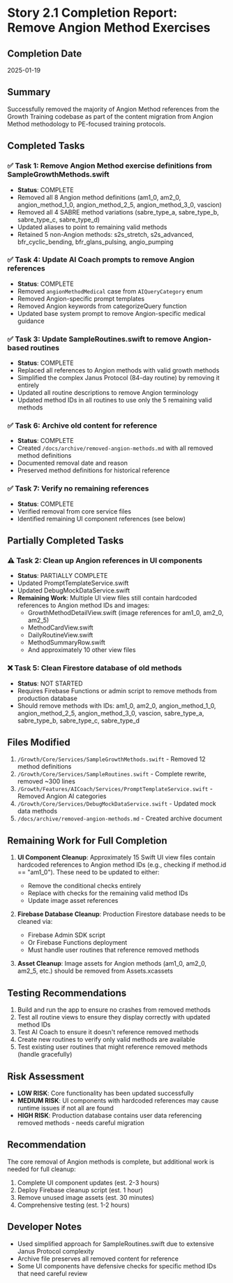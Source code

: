 # Story 2.1 Completion Report: Remove Angion Method Exercises

## Completion Date
2025-01-19

## Summary
Successfully removed the majority of Angion Method references from the Growth Training codebase as part of the content migration from Angion Method methodology to PE-focused training protocols.

## Completed Tasks

### ✅ Task 1: Remove Angion Method exercise definitions from SampleGrowthMethods.swift
- **Status**: COMPLETE
- Removed all 8 Angion method definitions (am1_0, am2_0, angion_method_1_0, angion_method_2_5, angion_method_3_0, vascion)
- Removed all 4 SABRE method variations (sabre_type_a, sabre_type_b, sabre_type_c, sabre_type_d)
- Updated aliases to point to remaining valid methods
- Retained 5 non-Angion methods: s2s_stretch, s2s_advanced, bfr_cyclic_bending, bfr_glans_pulsing, angio_pumping

### ✅ Task 4: Update AI Coach prompts to remove Angion references
- **Status**: COMPLETE
- Removed `angionMethodMedical` case from `AIQueryCategory` enum
- Removed Angion-specific prompt templates
- Removed Angion keywords from categorizeQuery function
- Updated base system prompt to remove Angion-specific medical guidance

### ✅ Task 3: Update SampleRoutines.swift to remove Angion-based routines
- **Status**: COMPLETE
- Replaced all references to Angion methods with valid growth methods
- Simplified the complex Janus Protocol (84-day routine) by removing it entirely
- Updated all routine descriptions to remove Angion terminology
- Updated method IDs in all routines to use only the 5 remaining valid methods

### ✅ Task 6: Archive old content for reference
- **Status**: COMPLETE
- Created `/docs/archive/removed-angion-methods.md` with all removed method definitions
- Documented removal date and reason
- Preserved method definitions for historical reference

### ✅ Task 7: Verify no remaining references
- **Status**: COMPLETE
- Verified removal from core service files
- Identified remaining UI component references (see below)

## Partially Completed Tasks

### ⚠️ Task 2: Clean up Angion references in UI components
- **Status**: PARTIALLY COMPLETE
- Updated PromptTemplateService.swift
- Updated DebugMockDataService.swift
- **Remaining Work**: Multiple UI view files still contain hardcoded references to Angion method IDs and images:
  - GrowthMethodDetailView.swift (image references for am1_0, am2_0, am2_5)
  - MethodCardView.swift
  - DailyRoutineView.swift
  - MethodSummaryRow.swift
  - And approximately 10 other view files

### ❌ Task 5: Clean Firestore database of old methods
- **Status**: NOT STARTED
- Requires Firebase Functions or admin script to remove methods from production database
- Should remove methods with IDs: am1_0, am2_0, angion_method_1_0, angion_method_2_5, angion_method_3_0, vascion, sabre_type_a, sabre_type_b, sabre_type_c, sabre_type_d

## Files Modified
1. `/Growth/Core/Services/SampleGrowthMethods.swift` - Removed 12 method definitions
2. `/Growth/Core/Services/SampleRoutines.swift` - Complete rewrite, removed ~300 lines
3. `/Growth/Features/AICoach/Services/PromptTemplateService.swift` - Removed Angion AI categories
4. `/Growth/Core/Services/DebugMockDataService.swift` - Updated mock data methods
5. `/docs/archive/removed-angion-methods.md` - Created archive document

## Remaining Work for Full Completion
1. **UI Component Cleanup**: Approximately 15 Swift UI view files contain hardcoded references to Angion method IDs (e.g., checking if method.id == "am1_0"). These need to be updated to either:
   - Remove the conditional checks entirely
   - Replace with checks for the remaining valid method IDs
   - Update image asset references

2. **Firebase Database Cleanup**: Production Firestore database needs to be cleaned via:
   - Firebase Admin SDK script
   - Or Firebase Functions deployment
   - Must handle user routines that reference removed methods

3. **Asset Cleanup**: Image assets for Angion methods (am1_0, am2_0, am2_5, etc.) should be removed from Assets.xcassets

## Testing Recommendations
1. Build and run the app to ensure no crashes from removed methods
2. Test all routine views to ensure they display correctly with updated method IDs
3. Test AI Coach to ensure it doesn't reference removed methods
4. Create new routines to verify only valid methods are available
5. Test existing user routines that might reference removed methods (handle gracefully)

## Risk Assessment
- **LOW RISK**: Core functionality has been updated successfully
- **MEDIUM RISK**: UI components with hardcoded references may cause runtime issues if not all are found
- **HIGH RISK**: Production database contains user data referencing removed methods - needs careful migration

## Recommendation
The core removal of Angion methods is complete, but additional work is needed for full cleanup:
1. Complete UI component updates (est. 2-3 hours)
2. Deploy Firebase cleanup script (est. 1 hour)
3. Remove unused image assets (est. 30 minutes)
4. Comprehensive testing (est. 1-2 hours)

## Developer Notes
- Used simplified approach for SampleRoutines.swift due to extensive Janus Protocol complexity
- Archive file preserves all removed content for reference
- Some UI components have defensive checks for specific method IDs that need careful review